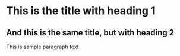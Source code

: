 # This is the title with heading 1

## And this is the same title, but with heading 2

This is sample paragraph text

